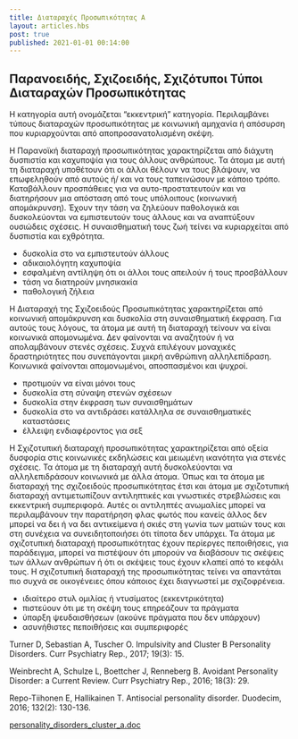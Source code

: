 ```yaml
---
title: Διαταραχές Προσωπικότητας A
layout: articles.hbs
post: true
published: 2021-01-01 00:14:00
---
```


## Παρανοειδής, Σχιζοειδής, Σχιζότυποι Τύποι Διαταραχών Προσωπικότητας

Η κατηγορία αυτή ονομάζεται “εκκεντρική” κατηγορία. Περιλαμβάνει τύπους διαταραχών προσωπικότητας με κοινωνική αμηχανία
ή απόσυρση που κυριαρχούνται από αποπροσανατολισμένη σκέψη.

Η Παρανοϊκή διαταραχή προσωπικότητας χαρακτηρίζεται από διάχυτη δυσπιστία και καχυποψία για τους άλλους ανθρώπους. Τα
άτομα με αυτή τη διαταραχή υποθέτουν ότι οι άλλοι θέλουν να τους βλάψουν, να επωφεληθούν από αυτούς ή/ και να τους
ταπεινώσουν με κάποιο τρόπο. Καταβάλλουν προσπάθειες για να αυτο-προστατευτούν και να διατηρήσουν μια απόσταση από τους
υπόλοιπους (κοινωνική απομάκρυνση). Έχουν την τάση να ζηλεύουν παθολογικά και δυσκολεύονται να εμπιστευτούν τους άλλους
και να αναπτύξουν ουσιώδεις σχέσεις. Η συναισθηματική τους ζωή τείνει να κυριαρχείται από δυσπιστία και εχθρότητα.

* δυσκολία στο να εμπιστευτούν άλλους
* αδικαιολόγητη καχυποψία
* εσφαλμένη αντίληψη ότι οι άλλοι τους απειλούν ή τους προσβάλλουν
* τάση να διατηρούν μνησικακία
* παθολογική ζήλεια

Η Διαταραχή της Σχιζοειδούς Προσωπικότητας χαρακτηρίζεται από κοινωνική απομάκρυνση και δυσκολία στη συναισθηματική
έκφραση. Για αυτούς τους λόγους, τα άτομα με αυτή τη διαταραχή τείνουν να είναι κοινωνικά απομονωμένα. Δεν φαίνονται να
αναζητούν ή να απολαμβάνουν στενές σχέσεις. Συχνά επιλέγουν μοναχικές δραστηριότητες που συνεπάγονται μικρή ανθρώπινη
αλληλεπίδραση. Κοινωνικά φαίνονται απομονωμένοι, αποσπασμένοι και ψυχροί.

* προτιμούν να είναι μόνοι τους
* δυσκολία στη σύναψη στενών σχέσεων
* δυσκολία στην έκφραση των συναισθημάτων
* δυσκολία στο να αντιδράσει κατάλληλα σε συναισθηματικές καταστάσεις
* έλλειψη ενδιαφέροντος για σεξ

Η Σχιζοτυπική διαταραχή προσωπικότητας χαρακτηρίζεται από οξεία δυσφορία στις κοινωνικές εκδηλώσεις και μειωμένη
ικανότητα για στενές σχέσεις. Τα άτομα με τη διαταραχή αυτή δυσκολεύονται να αλληλεπιδράσουν κοινωνικά με άλλα άτομα.
Όπως και τα άτομα με διαταραχή της σχιζοειδούς προσωπικότητας έτσι και άτομα με σχιζοτυπική διαταραχή αντιμετωπίζουν
αντιληπτικές και γνωστικές στρεβλώσεις και εκκεντρική συμπεριφορά. Αυτές οι αντιληπτές ανωμαλίες μπορεί να περιλαμβάνουν
την παρατήρηση φλας φωτός που κανείς άλλος δεν μπορεί να δει ή να δει αντικείμενα ή σκιές στη γωνία των ματιών τους και
στη συνέχεια να συνειδητοποιήσει ότι τίποτα δεν υπάρχει. Τα άτομα με σχιζοτυπική διαταραχή προσωπικότητας έχουν
περίεργες πεποιθήσεις, για παράδειγμα, μπορεί να πιστέψουν ότι μπορούν να διαβάσουν τις σκέψεις των άλλων ανθρώπων ή ότι
οι σκέψεις τους έχουν κλαπεί από το κεφάλι τους. Η σχιζοτυπική διαταραχή της προσωπικότητας τείνει να απαντάται πιο
συχνά σε οικογένειες όπου κάποιος έχει διαγνωστεί με σχιζοφρένεια.

* ιδιαίτερο στυλ ομιλίας ή ντυσίματος (εκκεντρικότητα)
* πιστεύουν ότι με τη σκέψη τους επηρεάζουν τα πράγματα
* ύπαρξη ψευδαισθήσεων (ακούνε πράγματα που δεν υπάρχουν)
* ασυνήθιστες πεποιθήσεις και συμπεριφορές

Turner D, Sebastian A, Tuscher O. Impulsivity and Cluster B Personality Disorders. Curr Psychiatry Rep., 2017; 19(3):
15.

Weinbrecht A, Schulze L, Boettcher J, Renneberg B. Avoidant Personality Disorder: a Current Review. Curr Psychiatry
Rep., 2016; 18(3): 29.

Repo-Tiihonen E, Hallikainen T. Antisocial personality disorder. Duodecim, 2016; 132(2): 130-136.

[personality_disorders_cluster_a.doc](/docs/personality_disorders_cluster_a.doc)
